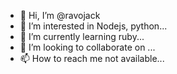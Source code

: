 - 👋 Hi, I’m @ravojack
- 👀 I’m interested in Nodejs, python...
- 🌱 I’m currently learning ruby...
- 💞️ I’m looking to collaborate on ...
- 📫 How to reach me not available...

<!---
ravojack/ravojack is a ✨ special ✨ repository because its `README.md` (this file) appears on your GitHub profile.
You can click the Preview link to take a look at your changes.
--->
